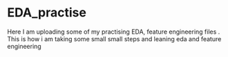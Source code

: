 # EDA_practise
Here I am uploading some of my practising EDA, feature engineering files .
This is how i am taking some small small steps and leaning eda and feature engineering
